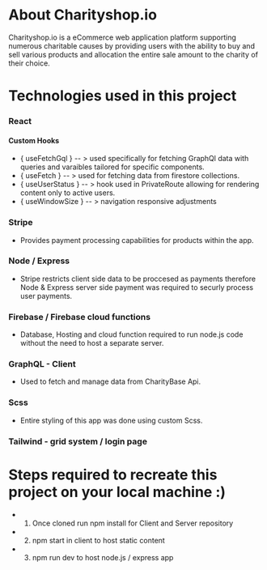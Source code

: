 # About Charityshop.io
Charityshop.io is a eCommerce web application platform supporting numerous charitable causes by providing users with the ability to buy and sell various products and allocation the entire sale amount to the charity of their choice.
# Technologies used in this project
### React

####  Custom Hooks 
- { useFetchGql } -- > used specifically for fetching GraphQl data with queries and varaibles tailored for specific components.
- { useFetch } -- > used for fetching data from firestore collections.
- { useUserStatus } -- > hook used in PrivateRoute allowing for rendering content only to active users.
- { useWindowSize } -- > navigation responsive adjustments 

### Stripe
- Provides payment processing capabilities for products within the app.

### Node / Express
- Stripe restricts client side data to be proccesed as payments therefore Node & Express server side payment was required to securly process user payments.
### Firebase / Firebase cloud functions
- Database, Hosting and cloud function required to run node.js code without the need to host a separate server. 

### GraphQL - Client
- Used to fetch and manage data from CharityBase Api. 
### Scss
- Entire styling of this app was done using custom Scss.
### Tailwind - grid system / login page

# Steps required to recreate this project on your local machine :)
- 1. Once cloned run npm install for Client and Server repository
- 2. npm start in client to host static content 
- 3. npm run dev to host node.js / express app
